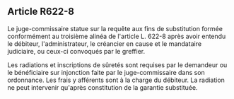 Article R622-8
----
Le juge-commissaire statue sur la requête aux fins de substitution formée
conformément au troisième alinéa de l'article L. 622-8 après avoir entendu le
débiteur, l'administrateur, le créancier en cause et le mandataire judiciaire,
ou ceux-ci convoqués par le greffier.

Les radiations et inscriptions de sûretés sont requises par le demandeur ou le
bénéficiaire sur injonction faite par le juge-commissaire dans son ordonnance.
Les frais y afférents sont à la charge du débiteur. La radiation ne peut
intervenir qu'après constitution de la garantie substituée.
